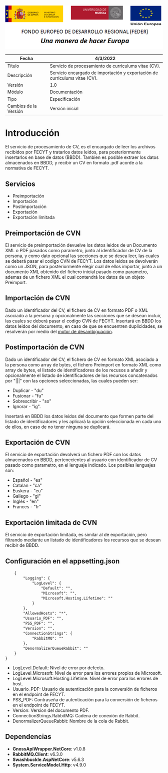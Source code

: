 ![](../../Docs/media/CabeceraDocumentosMD.png)

| Fecha         | 4/3/2022                                                   |
| ------------- | ------------------------------------------------------------ |
|Título|Servicio de procesamiento de curriculums vitae (CV).| 
|Descripción|Servicio encargado de importación y exportación de curriculums vitae (CV).|
|Versión|1.0|
|Módulo|Documentación|
|Tipo|Especificación|
|Cambios de la Versión|Versión inicial|

# Introducción
El servicio de procesamiento de CV, es el encargado de leer los archivos recibidos por FECYT y tratarlos datos leidos, para posteriormente insertarlos en base de datos (BBDD).
Tambien es posible extraer los datos almacenados en BBDD, y recibir un CV en formato .pdf acorde a la normativa de FECYT.

## Servicios
- Preimportación
- Importación
- Postimportación
- Exportación
- Exportación limitada

## Preimportación de CVN
El servicio de preimportación devuelve los datos leidos de un Documento XML o PDF pasados como parametro, junto al identificador de CV de la persona, y como dato opcional las secciones que se desea leer, las cuales se deberá pasar el codigo CVN de FECYT.
Los datos leidos se devolverán como un JSON, para posteriormente elegir cual de ellos importar, junto a un documento XML obtenido del fichero inicial pasado como parametro, ademas de un fichero XML el cual contendrá los datos de un objeto Preimport.

## Importación de CVN
Dado un identificador del CV, el fichero de CV en formato PDF o XML asociado a la persona y opcionalmente las secciones que se desean incluir, las cuales se deberá pasar el codigo CVN de FECYT. 
Insertará en BBDD los datos leidos del documento, en caso de que se encuentren duplicidades, se resolverán por medio del [motor de desambiguación](https://github.com/HerculesCRUE/HerculesED/tree/main/src/Hercules.ED.DisambiguationEngine).

## Postimportación de CVN
Dado un identificador del CV, el fichero de CV en formato XML asociado a la persona como array de bytes, el fichero Preimport en formato XML como array de bytes, el listado de identificadores de los recusos a añadir y opcionalmente el listado de identificadores de los recursos concatenados por "|||" con las opciones seleccionadas, las cuales pueden ser:
- Duplicar - "du"
- Fusionar - "fu"
- Sobrescribir - "so"
- Ignorar - "ig".

Insertará en BBDD los datos leidos del documento que formen parte del listado de identificadores y les aplicará la opción seleccionada en cada uno de ellos, en caso de no tener ninguna se duplicará.

## Exportación de CVN
El servicio de exportación devolverá un fichero PDF con los datos almacenados en BBDD, pertenecientes al usuario con identificador de CV pasado como parametro, en el lenguaje indicado. Los posibles lenguajes son:
- Español - "es"
- Catalan - "ca"
- Euskera - "eu"
- Gallego - "gl"
- Inglés - "en"
- Frances - "fr"

## Exportación limitada de CVN
El servicio de exportación limitada, es similar al de exportación, pero filtrando mediante un listado de identificadores los recursos que se desean recibir de BBDD.

## Configuración en el appsetting.json
```json{
	{
		"Logging": {
			"LogLevel": {
				"Default": "",
				"Microsoft": "",
				"Microsoft.Hosting.Lifetime": ""
			}
		},
		"AllowedHosts": "*",
		"Usuario_PDF": "",
		"PSS_PDF": "",
		"Version": "",
		"ConnectionStrings": {
			"RabbitMQ": ""
		},
		"DenormalizerQueueRabbit": ""
	}
}
```
- LogLevel.Default: Nivel de error por defecto.
- LogLevel.Microsoft: Nivel de error para los errores propios de Microsoft.
- LogLevel.Microsoft.Hosting.Lifetime: Nivel de error para los errores de host.
- Usuario_PDF: Usuario de autenticación para la conversión de ficheros en el endpoint de FECYT.
- PSS_PDF: Contraseña de autenticación para la conversión de ficheros en el endpoint de FECYT.
- Version: Version del documento PDF.
- ConnectionStrings.RabbitMQ: Cadena de conexión de Rabbit.
- DenormalizerQueueRabbit: Nombre de la cola de Rabbit.

## Dependencias
- **GnossApiWrapper.NetCore**: v1.0.8
- **RabbitMQ.Client**: v6.3.0
- **Swashbuckle.AspNetCore**: v5.6.3
- **System.ServiceModel.Http**: v4.9.0
